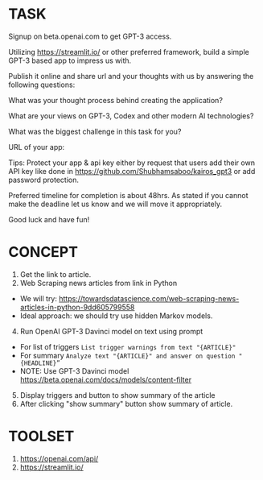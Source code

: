 # TASK
Signup on beta.openai.com to get GPT-3 access.

Utilizing https://streamlit.io/ or other preferred framework, build a simple GPT-3 based app to impress us with.

Publish it online and share url and your thoughts with us by answering the following questions:

What was your thought process behind creating the application?

What are your views on GPT-3, Codex and other modern AI technologies?

What was the biggest challenge in this task for you?

URL of your app:

Tips: Protect your app & api key either by request that users add their own API key like done in https://github.com/Shubhamsaboo/kairos_gpt3 or add password protection.

Preferred timeline for completion is about 48hrs. As stated if you cannot make the deadline let us know and we will move it appropriately.

Good luck and have fun!

# CONCEPT
1. Get the link to article.
2. Web Scraping news articles from link in Python 
* We will try: https://towardsdatascience.com/web-scraping-news-articles-in-python-9dd605799558 
* Ideal approach: we should try use hidden Markov models.
4. Run OpenAI GPT-3 Davinci model on text using prompt
* For list of triggers `List trigger warnings from text "{ARTICLE}"`
* For summary `Analyze text "{ARTICLE}" and answer on question "{HEADLINE}”`
* NOTE: Use GPT-3 Davinci model https://beta.openai.com/docs/models/content-filter
5. Display triggers and button to show summary of the article
6. After clicking "show summary" button show summary of article.

# TOOLSET
1. https://openai.com/api/
2. https://streamlit.io/
